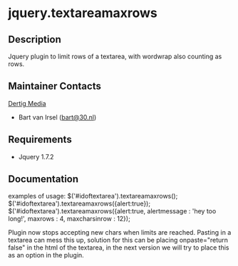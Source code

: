 jquery.textareamaxrows
======================

Description
--------------
Jquery plugin to limit rows of a textarea, with wordwrap also counting as rows.

Maintainer Contacts
-------------------
[Dertig Media](http://www.30.nl)
*  Bart van Irsel (<bart@30.nl>)

Requirements
------------
* Jquery 1.7.2

Documentation
-------------
examples of usage:
$('#idoftextarea').textareamaxrows();
$('#idoftextarea').textareamaxrows({alert:true});
$('#idoftextarea').textareamaxrows({alert:true, alertmessage : 'hey too long!', maxrows : 4, maxcharsinrow : 12});

Plugin now stops accepting new chars when limits are reached. Pasting in a textarea can mess this up,
solution for this can be placing onpaste="return false" in the html of the textarea, in the next version we will try
to place this as an option in the plugin.

